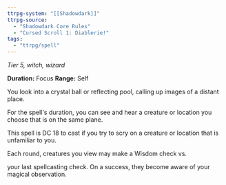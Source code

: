 ```yaml
---
ttrpg-system: "[[Shadowdark]]"
ttrpg-source: 
  - "Shadowdark Core Rules"
  - "Cursed Scroll 1: Diablerie!"
tags:
  - "ttrpg/spell"
---
```

*Tier 5, witch, wizard*

**Duration:** Focus
**Range:** Self

You look into a crystal ball or reflecting pool, calling up images of a distant place.

For the spell's duration, you can see and hear a creature or location you choose that is on the same plane.

This spell is DC 18 to cast if you try to scry on a creature or location that is unfamiliar to you.

Each round, creatures you view may make a Wisdom check vs.

your last spellcasting check. On a success, they become aware of your magical observation.


